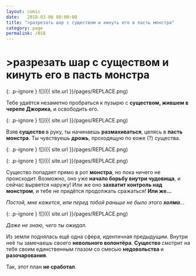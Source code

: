```yaml
---
layout: comic
date:   2018-03-06 00:00:00 
title: ">разрезать шар с существом и кинуть его в пасть монстра"
category: page
permalink: /018
---
```

# >разрезать шар с существом и кинуть его в пасть монстра

{: .p-ignore }
![]({{ site.url }}/pages/REPLACE.png)

Тебе удаётся незаметно пробраться к пузырю с <strong>существом, жившем в черепе Джорика</strong>, и освободить его.

{: .p-ignore }
![]({{ site.url }}/pages/REPLACE.png)

Взяв <strong>существо </strong>в руку, ты начинаешь <strong>размахиваться</strong>, целясь в <strong>пасть монстра</strong>. Ты чувствуешь <strong>дрожь</strong>, проходящую по коже (?) существа.

{: .p-ignore }
![]({{ site.url }}/pages/REPLACE.png)

{: .p-ignore }
![]({{ site.url }}/pages/REPLACE.png)

Существо попадает прямо в рот <strong>монстра</strong>, но пока ничего не происходит. Возможно, оно уже <strong>начало борьбу внутри чудовища</strong>, и сейчас вырвется наружу! Или же оно <strong>захватит контроль над монстром</strong>, и тебе не придётся продолжать сражаться! <strong>Или же…</strong>

<em>Постой, мне кажется, или перед тобой раньше не было этого <strong>холма</strong>…</em>

{: .p-ignore }
![]({{ site.url }}/pages/REPLACE.png)

<em>Даже не знаю, чего ты ожидал. </em>

Из земли поднялась ещё одна сфера, идентичная предыдущим. Внутри неё ты замечаешь своего <strong>невольного волонтёра</strong>. <strong>Существо </strong>смотрит на тебя своим единственным глазом со смесью <strong>недовольства </strong>и <strong>разочарования</strong>.

Так, этот план <strong>не сработал</strong>.
